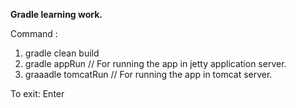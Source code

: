 <b>Gradle learning work.</b>

Command :
1) gradle clean build
2) gradle appRun // For running the app in jetty application server.
3) graaadle tomcatRun // For running the app in tomcat server.

To exit: Enter

